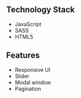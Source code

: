 ## Technology Stack
 - JavaScript
 - SASS
 - HTML5
## Features
 - Responsive UI
 - Slider
 - Modal window
 - Pagination
